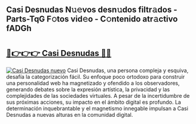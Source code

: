 ## Casi Desnudas N𝚞𝚎vos desn𝚞dos filtr𝚊dos - Parts-TqG F𝚘tos vid𝚎o - C𝚘ntenido atr𝚊ctivo fADGh

# <h2><a href="http://mbavlui.tromn.icu/?c=Casi+Desnudas">🔗👉👉👉 Casi Desnudas 🔗🔗</a></h2>

[![Casi Desnudas nuevo](https://i.imgur.com/pEAQMta.gif)](http://mbavlui.tromn.icu/?c=Casi+Desnudas)
Casi Desnudas, una persona compleja y esquiva, desafía la categorización fácil. Su enfoque poco ortodoxo para construir una personalidad web ha magnetizado y ofendido a los observadores, generando debates sobre la expresión artística, la privacidad y las complejidades de las sociedades virtuales. A pesar de la incertidumbre de sus próximas acciones, su impacto en el ámbito digital es profundo. La determinación inquebrantable y el magnetismo innegable impulsan a Casi Desnudas a nuevas alturas en la comunidad digital.
